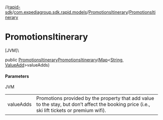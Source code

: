 //[rapid-sdk](../../../index.md)/[com.expediagroup.sdk.rapid.models](../index.md)/[PromotionsItinerary](index.md)/[PromotionsItinerary](-promotions-itinerary.md)

# PromotionsItinerary

[JVM]\

public [PromotionsItinerary](index.md)[PromotionsItinerary](-promotions-itinerary.md)([Map](https://docs.oracle.com/javase/8/docs/api/java/util/Map.html)&lt;[String](https://docs.oracle.com/javase/8/docs/api/java/lang/String.html), [ValueAdd](../-value-add/index.md)&gt;valueAdds)

#### Parameters

JVM

| | |
|---|---|
| valueAdds | Promotions provided by the property that add value to the stay, but don’t affect the booking price (i.e., ski lift tickets or premium wifi). |
